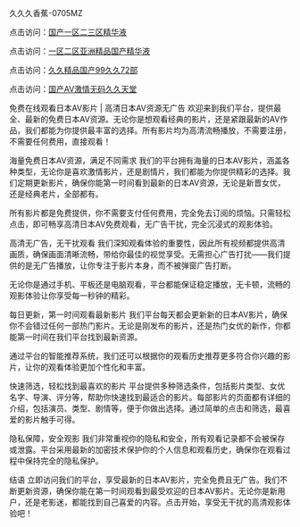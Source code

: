 
久久久香蕉-0705MZ


点击访问：<a href="https://bered.pages.dev/">国产一区二三区精华液</a>

点击访问：<a href="https://gda-c7m.pages.dev/">一区二区亚洲精品国产精华液</a>

点击访问：<a href="https://gfd-5xg.pages.dev/">久久精品国产99久久72部</a>

点击访问：<a href="https://vassv.pages.dev/">国产AV激情无码久久天堂</a>



免费在线观看日本AV影片 | 高清日本AV资源无广告
欢迎来到我们平台，提供最全、最新的免费日本AV资源。无论你是想观看经典的影片，还是紧跟最新的AV作品，我们都能为你提供最丰富的选择。所有影片均为高清流畅播放，不需要注册，不需要任何费用，直接观看！

海量免费日本AV资源，满足不同需求
我们的平台拥有海量的日本AV影片，涵盖各种类型，无论你是喜欢激情影片，还是剧情片，我们都能为你提供精彩的选择。我们定期更新影片，确保你能第一时间看到最新的日本AV资源，无论是新晋女优，还是经典老片，全部都有。

所有影片都是免费提供，你不需要支付任何费用，完全免去订阅的烦恼。只需轻松点击，即可畅享高清日本AV免费观看，无广告干扰，完全沉浸式的观影体验。

高清无广告，无干扰观看
我们深知观看体验的重要性，因此所有视频都提供高清画质，确保画面清晰流畅，带给你最佳的视觉享受。无需担心广告打扰——我们提供的是无广告播放，让你专注于影片本身，而不被弹窗广告打断。

无论你是通过手机、平板还是电脑观看，平台都能保证稳定播放，无卡顿，流畅的观影体验让你享受每一秒钟的精彩。

每日更新，第一时间观看最新影片
我们平台每天都会更新新的日本AV影片，确保你不会错过任何一部热门影片。无论是刚发布的影片，还是热门女优的新作，你都能第一时间在我们平台找到最新资源。

通过平台的智能推荐系统，我们还可以根据你的观看历史推荐更多符合你兴趣的影片，让你的观看体验更加个性化和丰富。

快速筛选，轻松找到最喜欢的影片
平台提供多种筛选条件，包括影片类型、女优名字、导演、评分等，帮助你快速找到最适合的影片。每部影片的页面都有详细的介绍，包括演员、类型、剧情等，便于你做出选择。通过简单的点击和筛选，最喜爱的影片触手可得。

隐私保障，安全观影
我们非常重视你的隐私和安全，所有观看记录都不会被保存或泄露。平台采用最新的加密技术保护你的个人信息和观看历史，确保你在观看过程中保持完全的隐私保护。

结语
立即访问我们的平台，享受最新的日本AV影片，完全免费且无广告。我们不断更新资源，确保你能在第一时间观看到最受欢迎的日本AV影片。无论你是新用户，还是老影迷，都能找到自己喜爱的内容。点击开始，享受无干扰的高清观影体验吧！
















<span style="display:none;">[Canonical link]( https://github.com/fir20250705/fir07 ）</span>
